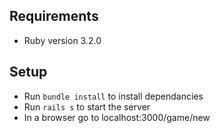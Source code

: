 
## Requirements

* Ruby version 3.2.0

## Setup

* Run `bundle install` to install dependancies
* Run `rails s` to start the server
* In a browser go to localhost:3000/game/new
